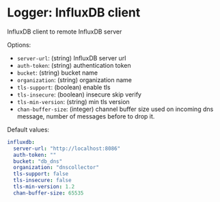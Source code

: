 

# Logger: InfluxDB client

InfluxDB client to remote InfluxDB server

Options:

- `server-url`: (string) InfluxDB server url
- `auth-token`: (string) authentication token
- `bucket`: (string) bucket name
- `organization`: (string) organization name
- `tls-support`: (boolean) enable tls
- `tls-insecure`: (boolean) insecure skip verify
- `tls-min-version`: (string) min tls version
- `chan-buffer-size`: (integer) channel buffer size used on incoming dns message, number of messages before to drop it.

Default values:

```yaml
influxdb:
  server-url: "http://localhost:8086"
  auth-token: ""
  bucket: "db_dns"
  organization: "dnscollector"
  tls-support: false
  tls-insecure: false
  tls-min-version: 1.2
  chan-buffer-size: 65535
```
